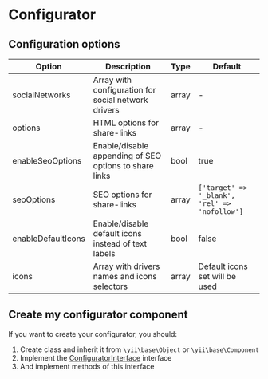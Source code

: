 Configurator
============

Configuration options
---------------------

| Option | Description | Type | Default |
|--------|-------------|------|---------|
|socialNetworks|Array with configuration for social network drivers|array|-|
|options|HTML options for share-links|array|-|
|enableSeoOptions|Enable/disable appending of SEO options to share links|bool|true|
|seoOptions|SEO options for share-links|array|`['target' => '_blank', 'rel' => 'nofollow']`|
|enableDefaultIcons|Enable/disable default icons instead of text labels|bool|false|
|icons|Array with drivers names and icons selectors|array|Default icons set will be used|

Create my configurator component
--------------------------------

If you want to create your configurator, you should:

1. Create class and inherit it from `\yii\base\Object` or `\yii\base\Component`
2. Implement the [ConfiguratorInterface](https://github.com/yiimaker/yii2-social-share/blob/master/src/configurators/ConfiguratorInterface.php) interface
3. And implement methods of this interface